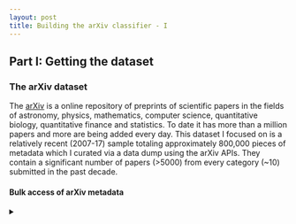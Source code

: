 ```yaml
---
layout: post
title: Building the arXiv classifier - I
---
```

## Part I: Getting the dataset
### The arXiv dataset

The [arXiv](http://arxiv.org/) is a online repository of preprints of scientific papers in the fields of astronomy, physics, mathematics, computer science, quantitative biology, quantitative finance and statistics. To date it has more than a million papers and more are being added every day. This dataset I focused on is a relatively recent (2007-17) sample totaling approximately 800,000 pieces of metadata which I curated via a data dump using the arXiv APIs. They contain a significant number of papers (>5000) from every category (~10) submitted in the past decade. 

#### Bulk access of arXiv metadata
<details><summary></summary>
##### For harvesting arXiv data year by year
(Please read [here](https://arxiv.org/help/bulk_data) and [here](https://arxiv.org/help/oa/index))
([This](https://academia.stackexchange.com/questions/38969/getting-a-dump-of-arxiv-metadata) SO thread helps a lot too)

**<span style="color:#f78c6c">Please do not DDoS the arXiv server, I accept no responsibility if you get into trouble doing this</span>**

arXiv supports bulk access of their article metadata (updated daily) as well as real-time programmatic access to metadata via the [arXiv API](https://arxiv.org/help/api/index).

A sample http query looks like this:

```html
http://export.arxiv.org/oai2?verb=ListIdentifiers&set=math&metadataPrefix=oai_dc&from=2007-05-23&until=2015-05-24
```
here we have `set=math` and `from=2007-05-23&until=2007-05-24`

A sample response looks like this:

```xml
<Records xmlns:xsi="http://www.w3.org/2001/XMLSchema-instance">
  <Record>
    <header status="">
      <identifier>oai:arXiv.org:0704.0004</identifier>
      <datestamp>2007-05-23</datestamp>
      <setSpec>math</setSpec>
    </header>
    <metadata>
      <arXiv xmlns="http://arxiv.org/OAI/arXiv/" xmlns:xsi="http://www.w3.org/2001/XMLSchema-instance" xsi:schemaLocation="http://arxiv.org/OAI/arXiv/ http://arxiv.org/OAI/arXiv.xsd">
        <id>0704.0004</id>
        <created>2007-03-30</created>
        <authors>
          <author>
            <keyname>Callan</keyname>
            <forenames>David</forenames>
          </author>
        </authors>
        <title>A determinant of Stirling cycle numbers counts unlabeled acyclic
         single-source automata</title>
        <categories>math.CO</categories>
        <comments>11 pages</comments>
        <msc-class>05A15</msc-class>
        <abstract>We show that a determinant of Stirling cycle numbers counts unlabeled acyclic single-source automata. The proof involves a bijection from these automata to certain marked lattice paths and a sign-reversing involution to evaluate the determinant.
         </abstract>
      </arXiv>
    </metadata>
    <about/>
  </Record>
</Records>
```
every response has a list of `<Record>` under a `<Records>` tag.

However, if you query more than 1000 articles at once you will get a `resumptionToken` and effectively the server is going to rate limit you. To get around that I wrote a script to wait for 20-30 seconds before issuing the http query again with the resumption token. Something like this

<details><summary>see code</summary>
```python
# harvests 1 year worth of arXiv articles
def harvest_by_year(year):
    save_path = "../Data/raw"
    filename = "arXiv" + str(year) + ".xml"
    filename = os.path.join(save_path, filename)
    f = io.open(filename, 'a', encoding="utf-8")
    first_url = "http://export.arxiv.org/oai2?verb=ListRecords&from=" + \
        str(year) + "-01-01&until=" + \
        str(year) + "-12-31&metadataPrefix=arXiv"
    data = urllib.request.urlopen(first_url).read()
    soup = BeautifulSoup(data, 'lxml')
    f.write(soup.prettify())

    token = soup.find('resumptiontoken').text
    resume = True

    # loop over resumption tokens till the end
    while resume:
        # wait for server
        time.sleep(21)
        url = 'http://export.arxiv.org/oai2?verb=ListRecords&resumptionToken=' + token

        next_data = urllib.request.urlopen(url).read()
        soup = BeautifulSoup(next_data, 'html.parser')
        f.write(soup.prettify())
        if soup.find('resumptiontoken') is not None:
            token = soup.find('resumptiontoken').text
            if token is "":
                resume = False
                break
        else:
            resume = False
            break
    return
```
</details>
and I used [`BeautifulSoup`](https://pypi.org/project/beautifulsoup4/) to clean it up, join the XML and remove the `resumptionToken` in the XML responses. Note that the joined XML files can get very large (big data woooo) even for one year worth.

##### Alternative: bulk download

If small scale tests - and I fully encourage you to do small small scale tests - work, then you can go [here](https://archive.org/details/arxiv-bulk) and download full data sets of arXiv article as well as metadata.
</details>

#### Wrangling text (yes that's the technical term) to get what we need
<details><summary></summary>

Use the `strainer` from `BeautifulSoup` to parse out the `identifier`, `abstract` and `categories` tags and zip them into a tuple list and dump it via [`pickle`].(https://docs.python.org/2/library/pickle.html)

`identifier` is a string like this `oai:arXiv.org:0704.0004` it suffices to take only the rear chunk `0704.0004`.

`categories` is a list of one or more strings like this `math.CO` we are taking the first category for the purposes of this project, the natural extension would be to take the first n categories and do a multi-class, multi-label classifier.

use `utf-8` encoding for text because of the propensity of mathematical symbols in these scientific papers.

<details><summary>see code</summary>
```python
    filename = "../Data/raw/arXivbulk.xml"

    strainer_id = SoupStrainer("identifier")
    soup_id = BeautifulSoup(io.open(filename, encoding="utf-8"), "xml", parse_only=strainer_id)

    # truncate just to get id
    id_list = [x[14:] for x in soup_id.strings]

    strainer_abs = SoupStrainer("abstract")
    soup_abs = BeautifulSoup(io.open(filename, encoding="utf-8"), "xml", parse_only=strainer_abs)

    # clean newline and whitespace from abs
    abs_list = [" ".join(x.text.replace('\n', ' ').strip().split()) for x in soup_abs.find_all('abstract')]

    # reduce categories to the first big category in the first word
    strainer_cat = SoupStrainer("categories")
    soup_set = BeautifulSoup(io.open(filename, encoding="utf-8"), "xml", parse_only=strainer_cat)
    set_list = [x.split(' ', 1)[0].split('.', 1)[0] for x in soup_set.strings]
    # print(set_list)

    # build a dictionary with key = id, value = tuple of other things
    keys = id_list
    values = list(zip(set_list, abs_list))
    print(values.__len__())
    article_dic = dict(set(zip(keys, values)))
    print(article_dic.keys().__len__())

    dictname = "../Data/dict/full_articleset.p"
    pickle.dump(article_dic, open(dictname, "wb"))
```
</details>
</details>